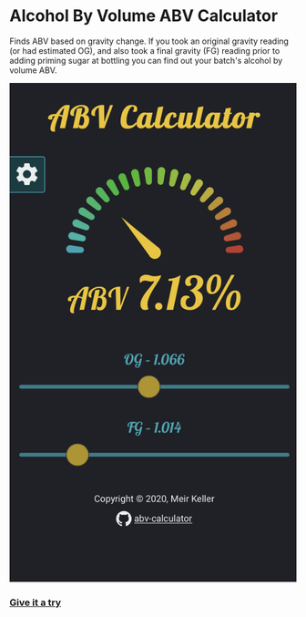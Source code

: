 # Alcohol By Volume ABV Calculator

Finds ABV based on gravity change. If you took an original gravity reading (or had estimated OG), and also took a final gravity (FG) reading prior to adding priming sugar at bottling you can find out your batch's alcohol by volume ABV.

![ABV Calculator demo](./src/media/screenshot.png)

### [Give it a try](http://meirkl.github.io/abv-calculator)
